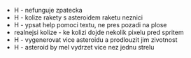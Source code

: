 - H - nefunguje zpatecka
- H - kolize rakety s asteroidem raketu neznici
- H - ypsat help pomoci textu, ne pres pozadi na plose
- realnejsi kolize - ke kolizi dojde nekolik pixelu pred spritem
- H - vygenerovat vice asteroidu a prodlouzit jim zivotnost
- H - asteroid by mel vydrzet vice nez jednu strelu
